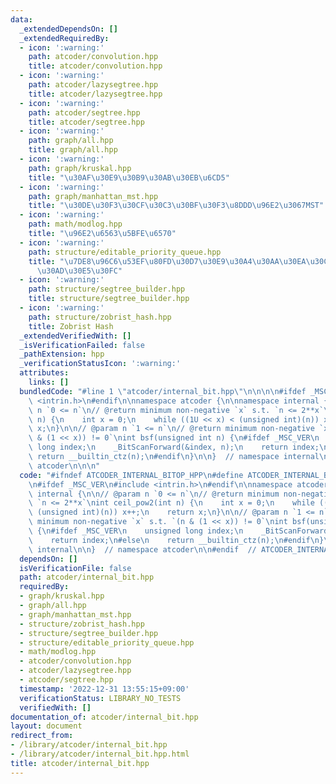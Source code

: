 ```yaml
---
data:
  _extendedDependsOn: []
  _extendedRequiredBy:
  - icon: ':warning:'
    path: atcoder/convolution.hpp
    title: atcoder/convolution.hpp
  - icon: ':warning:'
    path: atcoder/lazysegtree.hpp
    title: atcoder/lazysegtree.hpp
  - icon: ':warning:'
    path: atcoder/segtree.hpp
    title: atcoder/segtree.hpp
  - icon: ':warning:'
    path: graph/all.hpp
    title: graph/all.hpp
  - icon: ':warning:'
    path: graph/kruskal.hpp
    title: "\u30AF\u30E9\u30B9\u30AB\u30EB\u6CD5"
  - icon: ':warning:'
    path: graph/manhattan_mst.hpp
    title: "\u30DE\u30F3\u30CF\u30C3\u30BF\u30F3\u8DDD\u96E2\u3067MST"
  - icon: ':warning:'
    path: math/modlog.hpp
    title: "\u96E2\u6563\u5BFE\u6570"
  - icon: ':warning:'
    path: structure/editable_priority_queue.hpp
    title: "\u7DE8\u96C6\u53EF\u80FD\u30D7\u30E9\u30A4\u30AA\u30EA\u30C6\u30A3\u30FC\
      \u30AD\u30E5\u30FC"
  - icon: ':warning:'
    path: structure/segtree_builder.hpp
    title: structure/segtree_builder.hpp
  - icon: ':warning:'
    path: structure/zobrist_hash.hpp
    title: Zobrist Hash
  _extendedVerifiedWith: []
  _isVerificationFailed: false
  _pathExtension: hpp
  _verificationStatusIcon: ':warning:'
  attributes:
    links: []
  bundledCode: "#line 1 \"atcoder/internal_bit.hpp\"\n\n\n\n#ifdef _MSC_VER\n#include\
    \ <intrin.h>\n#endif\n\nnamespace atcoder {\n\nnamespace internal {\n\n// @param\
    \ n `0 <= n`\n// @return minimum non-negative `x` s.t. `n <= 2**x`\nint ceil_pow2(int\
    \ n) {\n    int x = 0;\n    while ((1U << x) < (unsigned int)(n)) x++;\n    return\
    \ x;\n}\n\n// @param n `1 <= n`\n// @return minimum non-negative `x` s.t. `(n\
    \ & (1 << x)) != 0`\nint bsf(unsigned int n) {\n#ifdef _MSC_VER\n    unsigned\
    \ long index;\n    _BitScanForward(&index, n);\n    return index;\n#else\n   \
    \ return __builtin_ctz(n);\n#endif\n}\n\n}  // namespace internal\n\n}  // namespace\
    \ atcoder\n\n\n"
  code: "#ifndef ATCODER_INTERNAL_BITOP_HPP\n#define ATCODER_INTERNAL_BITOP_HPP 1\n\
    \n#ifdef _MSC_VER\n#include <intrin.h>\n#endif\n\nnamespace atcoder {\n\nnamespace\
    \ internal {\n\n// @param n `0 <= n`\n// @return minimum non-negative `x` s.t.\
    \ `n <= 2**x`\nint ceil_pow2(int n) {\n    int x = 0;\n    while ((1U << x) <\
    \ (unsigned int)(n)) x++;\n    return x;\n}\n\n// @param n `1 <= n`\n// @return\
    \ minimum non-negative `x` s.t. `(n & (1 << x)) != 0`\nint bsf(unsigned int n)\
    \ {\n#ifdef _MSC_VER\n    unsigned long index;\n    _BitScanForward(&index, n);\n\
    \    return index;\n#else\n    return __builtin_ctz(n);\n#endif\n}\n\n}  // namespace\
    \ internal\n\n}  // namespace atcoder\n\n#endif  // ATCODER_INTERNAL_BITOP_HPP\n"
  dependsOn: []
  isVerificationFile: false
  path: atcoder/internal_bit.hpp
  requiredBy:
  - graph/kruskal.hpp
  - graph/all.hpp
  - graph/manhattan_mst.hpp
  - structure/zobrist_hash.hpp
  - structure/segtree_builder.hpp
  - structure/editable_priority_queue.hpp
  - math/modlog.hpp
  - atcoder/convolution.hpp
  - atcoder/lazysegtree.hpp
  - atcoder/segtree.hpp
  timestamp: '2022-12-31 13:55:15+09:00'
  verificationStatus: LIBRARY_NO_TESTS
  verifiedWith: []
documentation_of: atcoder/internal_bit.hpp
layout: document
redirect_from:
- /library/atcoder/internal_bit.hpp
- /library/atcoder/internal_bit.hpp.html
title: atcoder/internal_bit.hpp
---
```

